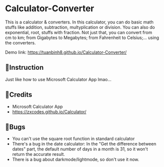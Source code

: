 # Calculator-Converter

This is a calculator & converters. In this calculator, you can do basic math stuffs like addition, subtraction, multyplication or division. You can also do exponential, root, stuffs with fraction.
Not just that, you can convert from cm to km; from Gigabytes to Megabytes; from Fahrenheit to Celsius;... using the converters.

Demo link: https://tuanbinh8.github.io/Calculator-Converter/

## 🚀Instruction
Just like how to use Microsoft Calculator App lmao...

## 📄Credits
+ Microsoft Calculator App
+ https://zxcodes.github.io/Calculator/

## 🦋Bugs
+ You can't use the square root function in standard calculator
+ There's a bug in the date calculator: In the "Get the difference between dates" part, the default number of days in a month is 31, so it won't return the accurate result.
+ There is a bug about darkmode/lightmode, so don't use it now.